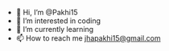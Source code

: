 - 👋 Hi, I’m @Pakhi15
- 👀 I’m interested in coding
- 🌱 I’m currently learning 
- 📫 How to reach me jhapakhi15@gmail.com

<!---
Pakhi15/Pakhi15 is a ✨ special ✨ repository because its `README.md` (this file) appears on your GitHub profile.
You can click the Preview link to take a look at your changes.
--->
